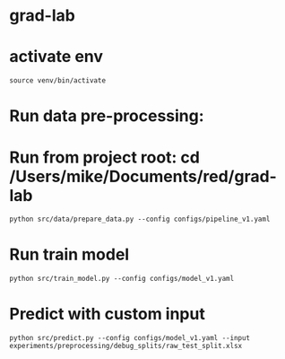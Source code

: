 # grad-lab

# activate env

`source venv/bin/activate`

# Run data pre-processing:
# Run from project root: cd /Users/mike/Documents/red/grad-lab
`python src/data/prepare_data.py --config configs/pipeline_v1.yaml`

# Run train model
`python src/train_model.py --config configs/model_v1.yaml`

# Predict with custom input

`python src/predict.py --config configs/model_v1.yaml --input experiments/preprocessing/debug_splits/raw_test_split.xlsx`
